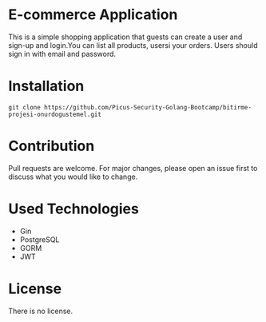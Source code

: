 # E-commerce Application

This is a simple shopping application that guests can create a user and sign-up and login.You can list all products, usersi your orders. Users should sign in with email and password.

# Installation

```
git clone https://github.com/Picus-Security-Golang-Bootcamp/bitirme-projesi-onurdogustemel.git
```
# Contribution
Pull requests are welcome. For major changes, please open an issue first to discuss what you would like to change.

# Used Technologies
- Gin
- PostgreSQL
- GORM
- JWT

# License
There is no license.